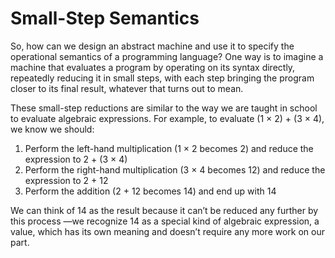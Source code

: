 # Small-Step Semantics

So, how can we design an abstract machine and use it to specify the operational semantics of a programming language? One way is to imagine a machine that evaluates a program by operating on its syntax directly, repeatedly reducing it in small steps, with each step bringing the program closer to its final result, whatever that turns out to mean.

These small-step reductions are similar to the way we are taught in school to evaluate algebraic expressions. For example, to evaluate (1 × 2) + (3 × 4), we know we should:

1. Perform the left-hand multiplication (1 × 2 becomes 2) and reduce the expression to 2 + (3 × 4)
2. Perform the right-hand multiplication (3 × 4 becomes 12) and reduce the expression to 2 + 12
3. Perform the addition (2 + 12 becomes 14) and end up with 14

We can think of 14 as the result because it can’t be reduced any further by this process —we recognize 14 as a special kind of algebraic expression, a value, which has its own meaning and doesn’t require any more work on our part.